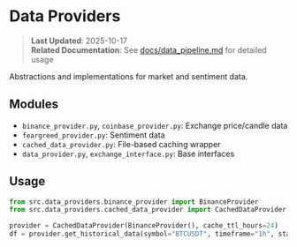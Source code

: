 # Data Providers

> **Last Updated**: 2025-10-17  
> **Related Documentation**: See [docs/data_pipeline.md](../../docs/data_pipeline.md) for detailed usage

Abstractions and implementations for market and sentiment data.

## Modules
- `binance_provider.py`, `coinbase_provider.py`: Exchange price/candle data
- `feargreed_provider.py`: Sentiment data
- `cached_data_provider.py`: File-based caching wrapper
- `data_provider.py`, `exchange_interface.py`: Base interfaces

## Usage
```python
from src.data_providers.binance_provider import BinanceProvider
from src.data_providers.cached_data_provider import CachedDataProvider

provider = CachedDataProvider(BinanceProvider(), cache_ttl_hours=24)
df = provider.get_historical_data(symbol="BTCUSDT", timeframe="1h", start=..., end=...)
```
